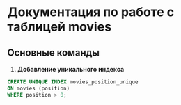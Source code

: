 # Документация по работе с таблицей movies

## Основные команды

1. **Добавление уникального индекса**

```sql
CREATE UNIQUE INDEX movies_position_unique 
ON movies (position) 
WHERE position > 0;
```